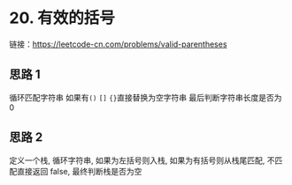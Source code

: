 # 20. 有效的括号

链接：https://leetcode-cn.com/problems/valid-parentheses

## 思路 1

循环匹配字符串 如果有`()` `[]` `{}`直接替换为空字符串 最后判断字符串长度是否为 0

## 思路 2

定义一个栈, 循环字符串, 如果为左括号则入栈, 如果为有括号则从栈尾匹配, 不匹配直接返回 false, 最终判断栈是否为空
